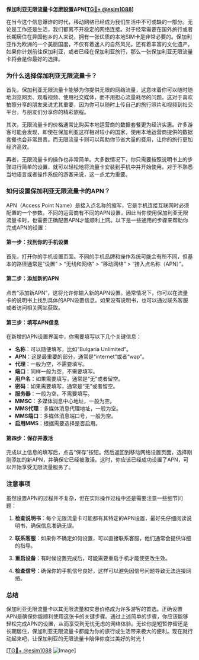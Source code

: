 **保加利亚无限流量卡怎麽設置APN[[TG💪+ @esim1088](https://t.me/s/esim1088)]**

在当今这个信息爆炸的时代，移动网络已经成为我们生活中不可或缺的一部分。无论是工作还是生活，我们都离不开稳定的网络连接。对于经常需要在国外旅行或者长期居住在异国他乡的人来说，拥有一张优质的本地SIM卡是非常必要的。保加利亚作为欧洲的一个美丽国度，不仅有着迷人的自然风光，还有着丰富的文化遗产。如果你计划前往保加利亚，或者已经在保加利亚旅行，那么一张保加利亚无限流量卡将会是你最好的选择。

### 为什么选择保加利亚无限流量卡？

首先，保加利亚无限流量卡能够为你提供无限的网络流量，这意味着你可以随时随地浏览网页、观看视频、使用社交媒体，而不用担心流量耗尽的问题。这对于喜欢拍照分享的朋友来说尤其重要，因为你可以随时上传自己的旅行照片和视频到社交平台，与朋友们分享你的精彩旅程。

其次，无限流量卡的价格通常比购买本地运营商的数据套餐更为经济实惠。许多游客可能会发现，即使在保加利亚这样相对较小的国家，使用本地运营商提供的数据套餐也会非常昂贵。而无限流量卡则可以帮助你节省大量的费用，让你的旅行更加经济高效。

再者，无限流量卡的操作也非常简单。大多数情况下，你只需要按照说明书上的步骤进行简单的设置，就可以轻松地将流量卡安装到手机中并开始使用。对于不熟悉当地语言或者操作系统的游客来说，这一点尤为重要。

### 如何设置保加利亚无限流量卡的APN？

APN（Access Point Name）是接入点名称的缩写，它是手机连接互联网时必须配置的一个参数。不同的运营商有不同的APN设置，因此当你使用保加利亚无限流量卡时，也需要正确配置APN才能顺利上网。以下是一些通用的步骤来帮助你完成APN的设置：

#### 第一步：找到你的手机设置

首先，打开你的手机设置页面。不同的手机品牌和操作系统可能会有所不同，但基本的路径通常是“设置” > “无线和网络” > “移动网络” > “接入点名称（APN）”。

#### 第二步：添加新的APN

点击“添加新APN”，这将允许你输入新的APN设置。通常情况下，你可以在流量卡的说明书上找到具体的APN设置信息。如果没有说明书，也可以通过联系客服或者访问相关网站获取。

#### 第三步：填写APN信息

在新增的APN设置界面中，你需要填写以下几个关键信息：

- **名称**：可以随便填写，比如“Bulgaria Unlimited”。
- **APN**：这是最重要的部分，通常是“internet”或者“wap”。
- **代理**：一般为空，不需要填写。
- **端口**：同样一般为空，不需要填写。
- **用户名**：如果需要填写，通常是“无”或者留空。
- **密码**：如果需要填写，通常是“无”或者留空。
- **服务器**：一般为空，不需要填写。
- **MMSC**：多媒体消息中心地址，一般为空。
- **MMS代理**：多媒体消息代理地址，一般为空。
- **MMS端口**：多媒体消息端口号，一般为空。
- **启用MMS**：根据需要选择是否启用。

#### 第四步：保存并激活

完成以上信息的填写后，点击“保存”按钮。然后返回到移动网络设置页面，选择刚刚添加的新APN，并确保它已经被激活。这时，你应该已经成功设置了APN，可以开始享受无限流量服务了。

### 注意事项

虽然设置APN的过程并不复杂，但在实际操作过程中还是需要注意一些细节问题：

1. **检查说明书**：每个无限流量卡可能都有其特定的APN设置，最好先仔细阅读说明书，确保信息准确无误。
   
2. **联系客服**：如果你不确定如何设置，可以直接联系客服，他们通常会提供详细的指导。

3. **重启设备**：有时候设置完成后，可能需要重启手机才能使更改生效。

4. **检查信号**：确保你的手机信号良好，这样可以避免因信号问题导致无法连接网络。

### 总结

保加利亚无限流量卡以其无限流量和实惠价格成为许多游客的首选。正确设置APN是确保你能顺利使用这张卡的关键步骤。通过上述简单的步骤，你应该能够轻松完成APN的设置，从而享受到无忧无虑的网络体验。无论你是短暂停留还是长期居住，保加利亚无限流量卡都能为你的旅行或生活带来极大的便利。现在就行动起来吧，让保加利亚的无限流量卡陪伴你度过美好的时光！

[[TG💪+ @esim1088](https://t.me/s/esim1088) ![Image](https://i.postimg.cc/4NQfJmqS/Snipaste-2025-05-13-00-14-12.png)]